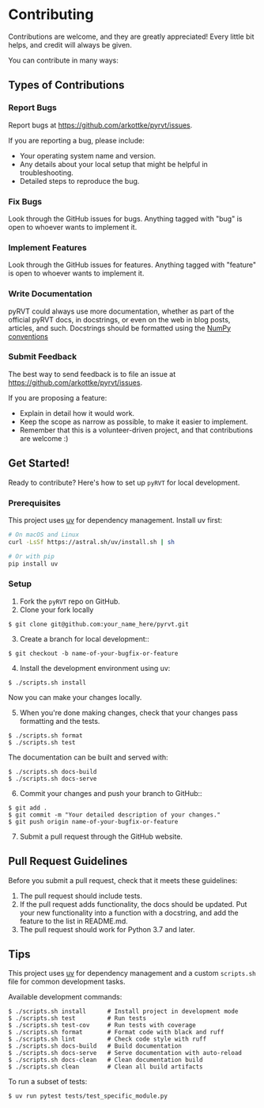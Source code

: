 # Contributing

Contributions are welcome, and they are greatly appreciated! Every
little bit helps, and credit will always be given.

You can contribute in many ways:

## Types of Contributions

### Report Bugs

Report bugs at https://github.com/arkottke/pyrvt/issues.

If you are reporting a bug, please include:

- Your operating system name and version.
- Any details about your local setup that might be helpful in troubleshooting.
- Detailed steps to reproduce the bug.

### Fix Bugs

Look through the GitHub issues for bugs. Anything tagged with "bug"
is open to whoever wants to implement it.

### Implement Features

Look through the GitHub issues for features. Anything tagged with "feature"
is open to whoever wants to implement it.

### Write Documentation

pyRVT could always use more documentation, whether as part of the
official pyRVT docs, in docstrings, or even on the web in blog posts,
articles, and such. Docstrings should be formatted using the
[NumPy conventions](https://numpydoc.readthedocs.io/en/latest/format.html)

### Submit Feedback

The best way to send feedback is to file an issue at https://github.com/arkottke/pyrvt/issues.

If you are proposing a feature:

- Explain in detail how it would work.
- Keep the scope as narrow as possible, to make it easier to implement.
- Remember that this is a volunteer-driven project, and that contributions
  are welcome :)

## Get Started!

Ready to contribute? Here's how to set up `pyRVT` for local development.

### Prerequisites

This project uses [uv](https://docs.astral.sh/uv/) for dependency management. Install uv first:

```bash
# On macOS and Linux
curl -LsSf https://astral.sh/uv/install.sh | sh

# Or with pip
pip install uv
```

### Setup

1. Fork the `pyRVT` repo on GitHub.
2. Clone your fork locally

```
$ git clone git@github.com:your_name_here/pyrvt.git
```

3. Create a branch for local development::

```
$ git checkout -b name-of-your-bugfix-or-feature
```

4. Install the development environment using uv:

```
$ ./scripts.sh install
```

Now you can make your changes locally.

5. When you're done making changes, check that your changes pass formatting and the
   tests.

```
$ ./scripts.sh format
$ ./scripts.sh test
```

The documentation can be built and served with:

```
$ ./scripts.sh docs-build
$ ./scripts.sh docs-serve
```

6. Commit your changes and push your branch to GitHub::

```
$ git add .
$ git commit -m "Your detailed description of your changes."
$ git push origin name-of-your-bugfix-or-feature
```

7. Submit a pull request through the GitHub website.

## Pull Request Guidelines

Before you submit a pull request, check that it meets these guidelines:

1. The pull request should include tests.
2. If the pull request adds functionality, the docs should be updated. Put
   your new functionality into a function with a docstring, and add the
   feature to the list in README.md.
3. The pull request should work for Python 3.7 and later.

## Tips

This project uses [uv](https://docs.astral.sh/uv/) for dependency management and a custom `scripts.sh` file for common development tasks.

Available development commands:

```
$ ./scripts.sh install      # Install project in development mode
$ ./scripts.sh test         # Run tests
$ ./scripts.sh test-cov     # Run tests with coverage
$ ./scripts.sh format       # Format code with black and ruff
$ ./scripts.sh lint         # Check code style with ruff
$ ./scripts.sh docs-build   # Build documentation
$ ./scripts.sh docs-serve   # Serve documentation with auto-reload
$ ./scripts.sh docs-clean   # Clean documentation build
$ ./scripts.sh clean        # Clean all build artifacts
```

To run a subset of tests:

```
$ uv run pytest tests/test_specific_module.py
```
